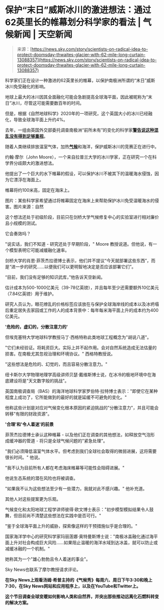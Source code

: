 <!--yml

category: 未分类

date: 2024-05-27 14:51:03

-->

# 保护“末日”威斯冰川的激进想法：通过62英里长的帷幕划分科学家的看法 | 气候新闻 | 天空新闻

> 来源：[https://news.sky.com/story/scientists-on-radical-idea-to-protect-doomsday-thwaites-glacier-with-62-mile-long-curtain-13088357](https://news.sky.com/story/scientists-on-radical-idea-to-protect-doomsday-thwaites-glacier-with-62-mile-long-curtain-13088357)

科学家们正在设计一种激进的62英里长的帷幕，以保护南极洲所谓的“末日”威斯冰川免受融化的影响。

地球上最大的冰川因其全面融化可能会急剧提高全球海平面，因此被昵称为“末日”冰川，尽管这可能需要数百年的时间。

但是，根据《自然地球科学》2020年的一项研究，这个英国大小的冰川已经融化，导致全球海平面上升约4%。

去年，一组由英国外交部委托调查南极洲“前所未有”的变化的科学家[**警告说这种混乱没有得到足够重视**](https://news.sky.com/story/climate-change-antarctica-could-become-planets-radiator-due-to-extreme-weather-fear-scientists-carrying-out-government-review-12935408)。

随着人类继续排放温室气体，加热[**气候**](https://news.sky.com/climate)和海洋，保护威斯冰川的竞赛正在进行中。

约翰·摩尔（John Moore），一个来自拉普兰大学的冰川学家，正在研究一个在科学界分歧颇大的激进想法。

他提出了一个巨大的水下帷幕的假设，可以保护冰川不被其下的温暖海水侵蚀，因为它漂浮在海面上。

帷幕将约100米高，固定在海床上。

图片：某些科学家希望通过将帷幕固定在海床上来帮助保护冰川免受温暖海水的侵害。图片来源：自然

这个想法还处于初级阶段，目前只在剑桥大学气候修复中心的实验室进行相对廉价且小规模的测试。

它会奏效吗？

"说实话，我们不知道 - 研究还处于早期阶段，" Moore 教授说道。但他说，有一个模型表明它可能减缓融化速率。

剑桥大学的肖恩·菲茨杰拉德博士表示，他们并不提议“今天就部署这些东西”，而是“进一步的研究……以便我们可以更明智地决定是否应该部署它们”。

“目前，我们没有足够的知识武库，”他告诉天空新闻。

估计成本为500-1000亿美元（39-78亿英镑），并且每年至少还需要额外10亿美元（7.84亿英镑）用于维护。

研究人员认为，眼花缭乱的价格标签应该放在与保护全球海岸线的成本以及冰坍塌后重定居失去家园或工作的人的成本背景中：每年每米海平面上升的成本约为400亿美元。

**'危险的，虚幻的，分散注意力的'**

但埃克塞特大学地球科学教授马丁·西格特称此类地球工程概念为"胡说八道"。

"它们未经验证。将耗资巨大。实际上并不起作用。会对自然系统造成无法估量的损害。在南极尤其忽视治理和环境协议。" 西格特教授说。

"这些想法是危险的、幻觉的，而且容易分散注意力。"

纽卡斯尔大学物理地理学高级讲师贝瑟·戴维斯博士说，在冰冷的极地环境中在海底建设将是"天文数字般的挑战"。

英国南极调查局（BAS）的海洋地球科学家罗伯特·拉特博士表示："即使它在某种程度上成功了，它所能做到的最好的就是延缓不可避免的变化。"

他称这些计划是对应对气候变化根本原因的紧迫挑战的"分散注意力"，并且可能会转移"有限的财政资源"。

**'合理'和'令人着迷'的前景**

菲茨杰拉德博士承认这种帷幕 - 以及他们正在调查的其他想法，如释放空气泡形成缓冲器的管道 - 将只是全球气候问题的"紧急处理"。

"我们必须降低温室气体水平。但考虑到我们全球社会取得的微弱进展，这将需要很长时间。" 他说。

"我不认为目前所有人都在考虑海床帷幕等可能性会阻碍进展。"

他说生态系统的潜在风险也将被调查。

"如果我不认为这些想法至少有一些潜力，我就对此不感兴趣。" 他补充道。

其他人对这些提案更为乐观。

气候变化和太阳地球工程学讲师彼得·欧文博士表示："初步模型模拟结果令人鼓舞，但目前尚不清楚这些想法在实践中是否可行。"

"鉴于全球海平面上升的威胁，探索像这样的干预措施似乎是合理的。"

国家海洋学中心的研究科学家玛丽莲娜·奥特曼斯博士说："南极冰盖融化通过海平面上升对社会构成巨大风险……如果阻止温暖的海洋水域到达冰盖，就可以防止或减缓冰融的一个机制。"

她称其为一个"雄心勃勃且令人着迷的事业"。

Sky News也联系了摩尔教授请求评论。

**在Sky News上观看汤姆·希普主持的《气候秀》每周六、周日下午3:30和晚上7:30，在Sky News网站和应用程序上，以及在YouTube和Twitter上。**

**这个节目调查全球变暖如何影响人类和自然界，并突出那些推动远离化石燃料转变的解决方案。**
